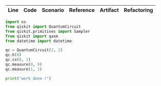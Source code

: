| Line | Code | Scenario | Reference | Artifact | Refactoring |
| :--: | :--- | :------- | :-------: | :------- | :---------- |

```python
import os
from qiskit import QuantumCircuit
from qiskit.primitives import Sampler
from qiskit import qasm
from datetime import datetime

qc = QuantumCircuit(2, 2)
qc.h(0)
qc.cx(0, 1)
qc.measure(0, 0)
qc.measure(1, 1)

print("work done !")
```